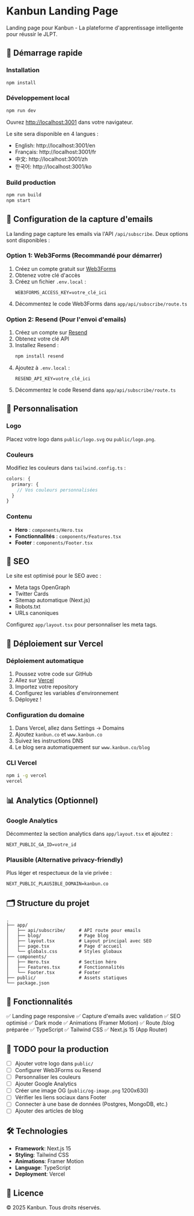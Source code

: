 # Kanbun Landing Page

Landing page pour Kanbun - La plateforme d'apprentissage intelligente pour réussir le JLPT.

## 🚀 Démarrage rapide

### Installation

```bash
npm install
```

### Développement local

```bash
npm run dev
```

Ouvrez [http://localhost:3001](http://localhost:3001) dans votre navigateur.

Le site sera disponible en 4 langues :
- English: http://localhost:3001/en
- Français: http://localhost:3001/fr
- 中文: http://localhost:3001/zh
- 한국어: http://localhost:3001/ko

### Build production

```bash
npm run build
npm start
```

## 📧 Configuration de la capture d'emails

La landing page capture les emails via l'API `/api/subscribe`. Deux options sont disponibles :

### Option 1: Web3Forms (Recommandé pour démarrer)

1. Créez un compte gratuit sur [Web3Forms](https://web3forms.com/)
2. Obtenez votre clé d'accès
3. Créez un fichier `.env.local` :
   ```
   WEB3FORMS_ACCESS_KEY=votre_clé_ici
   ```
4. Décommentez le code Web3Forms dans `app/api/subscribe/route.ts`

### Option 2: Resend (Pour l'envoi d'emails)

1. Créez un compte sur [Resend](https://resend.com/)
2. Obtenez votre clé API
3. Installez Resend :
   ```bash
   npm install resend
   ```
4. Ajoutez à `.env.local` :
   ```
   RESEND_API_KEY=votre_clé_ici
   ```
5. Décommentez le code Resend dans `app/api/subscribe/route.ts`

## 🎨 Personnalisation

### Logo

Placez votre logo dans `public/logo.svg` ou `public/logo.png`.

### Couleurs

Modifiez les couleurs dans `tailwind.config.ts` :

```typescript
colors: {
  primary: {
    // Vos couleurs personnalisées
  }
}
```

### Contenu

- **Hero** : `components/Hero.tsx`
- **Fonctionnalités** : `components/Features.tsx`
- **Footer** : `components/Footer.tsx`

## 📱 SEO

Le site est optimisé pour le SEO avec :
- Meta tags OpenGraph
- Twitter Cards
- Sitemap automatique (Next.js)
- Robots.txt
- URLs canoniques

Configurez `app/layout.tsx` pour personnaliser les meta tags.

## 🚢 Déploiement sur Vercel

### Déploiement automatique

1. Poussez votre code sur GitHub
2. Allez sur [Vercel](https://vercel.com)
3. Importez votre repository
4. Configurez les variables d'environnement
5. Déployez !

### Configuration du domaine

1. Dans Vercel, allez dans Settings → Domains
2. Ajoutez `kanbun.co` et `www.kanbun.co`
3. Suivez les instructions DNS
4. Le blog sera automatiquement sur `www.kanbun.co/blog`

### CLI Vercel

```bash
npm i -g vercel
vercel
```

## 📊 Analytics (Optionnel)

### Google Analytics

Décommentez la section analytics dans `app/layout.tsx` et ajoutez :
```
NEXT_PUBLIC_GA_ID=votre_id
```

### Plausible (Alternative privacy-friendly)

Plus léger et respectueux de la vie privée :
```
NEXT_PUBLIC_PLAUSIBLE_DOMAIN=kanbun.co
```

## 🗂️ Structure du projet

```
.
├── app/
│   ├── api/subscribe/     # API route pour emails
│   ├── blog/              # Page blog
│   ├── layout.tsx         # Layout principal avec SEO
│   ├── page.tsx           # Page d'accueil
│   └── globals.css        # Styles globaux
├── components/
│   ├── Hero.tsx           # Section héro
│   ├── Features.tsx       # Fonctionnalités
│   └── Footer.tsx         # Footer
├── public/                # Assets statiques
└── package.json
```

## 🎯 Fonctionnalités

✅ Landing page responsive
✅ Capture d'emails avec validation
✅ SEO optimisé
✅ Dark mode
✅ Animations (Framer Motion)
✅ Route /blog préparée
✅ TypeScript
✅ Tailwind CSS
✅ Next.js 15 (App Router)

## 📝 TODO pour la production

- [ ] Ajouter votre logo dans `public/`
- [ ] Configurer Web3Forms ou Resend
- [ ] Personnaliser les couleurs
- [ ] Ajouter Google Analytics
- [ ] Créer une image OG (`public/og-image.png` 1200x630)
- [ ] Vérifier les liens sociaux dans Footer
- [ ] Connecter à une base de données (Postgres, MongoDB, etc.)
- [ ] Ajouter des articles de blog

## 🛠️ Technologies

- **Framework**: Next.js 15
- **Styling**: Tailwind CSS
- **Animations**: Framer Motion
- **Language**: TypeScript
- **Deployment**: Vercel

## 📄 Licence

© 2025 Kanbun. Tous droits réservés.

